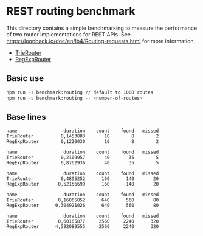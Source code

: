 # REST routing benchmark

This directory contains a simple benchmarking to measure the performance of two
router implementations for REST APIs. See
https://loopback.io/doc/en/lb4/Routing-requests.html for more information.

- [TrieRouter](https://github.com/strongloop/loopback-next/tree/master/packages/rest/src/router/trie-router.ts)
- [RegExpRouter](https://github.com/strongloop/loopback-next/tree/master/packages/rest/src/router/regexp-router.ts)

## Basic use

```sh
npm run -s benchmark:routing // default to 1000 routes
npm run -s benchmark:routing -- <number-of-routes>
```

## Base lines

```
name                 duration    count    found   missed
TrieRouter          0,1453883       10        8        2
RegExpRouter        0,1220030       10        8        2

name                 duration    count    found   missed
TrieRouter          0,2109957       40       35        5
RegExpRouter        0,8762936       40       35        5

name                 duration    count    found   missed
TrieRouter          0,4895252      160      140       20
RegExpRouter       0,52156699      160      140       20

name                 duration    count    found   missed
TrieRouter         0,16065852      640      560       80
RegExpRouter      0,304921026      640      560       80

name                 duration    count    found   missed
TrieRouter         0,60165877     2560     2240      320
RegExpRouter      4,592089555     2560     2240      320
```
